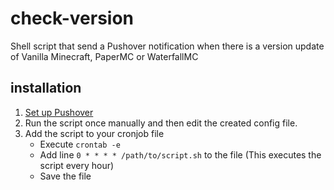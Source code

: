 # check-version
Shell script that send a Pushover notification when there is a version update of Vanilla Minecraft, PaperMC or WaterfallMC

## installation
1. [Set up Pushover](https://support.pushover.net/i7-what-is-pushover-and-how-do-i-use-it)
2. Run the script once manually and then edit the created config file.
3. Add the script to your cronjob file
    - Execute `crontab -e`
    - Add line `0 * * * * /path/to/script.sh` to the file (This executes the script every hour)
    - Save the file
